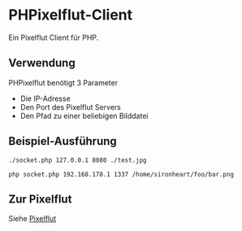 PHPixelflut-Client
=

Ein Pixelflut Client für PHP.

Verwendung
-

PHPixelflut benötigt 3 Parameter
* Die IP-Adresse
* Den Port des Pixelflut Servers
* Den Pfad zu einer beliebigen Bilddatei

Beispiel-Ausführung
-
`./socket.php 127.0.0.1 8080 ./test.jpg` 

`php socket.php 192.168.178.1 1337 /home/sironheart/foo/bar.png`


Zur Pixelflut
-
Siehe [Pixelflut](https://github.com/defnull/pixelflut)